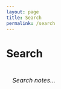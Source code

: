 ```yaml
---
layout: page
title: Search
permalink: /search
---
```


<div class="wrap">
  <h1>Search</h1>

  <div class="search-container">
    <div class="search-field">
      <input type="text" id="search-input" placeholder="Search notes..." class="search-input">
    </div>
    <div id="search-results" class="search-results"></div>
  </div>

  <script>
    // JSON containing all searchable notes
    const notes = [
      {% assign sorted_notes = site.notes | sort: "date" | reverse %}
      {% for note in sorted_notes %}
        {
          "title": "{{ note.title | escape }}",
          "content": {{ note.content | strip_html | strip_newlines | jsonify }},
          "url": "{{ site.baseurl }}{{ note.url }}",
          "date": "{{ note.date | date: "%B %e, %Y" }}"
        }{% unless forloop.last %},{% endunless %}
      {% endfor %}
    ];

    // Search function
    function performSearch() {
      const query = document.getElementById('search-input').value.toLowerCase();
      const resultsContainer = document.getElementById('search-results');
      
      if (query.length < 2) {
        resultsContainer.innerHTML = '';
        return;
      }
      
      const results = notes.filter(note => {
        return note.title.toLowerCase().includes(query) || 
               note.content.toLowerCase().includes(query);
      });
      
      if (results.length === 0) {
        resultsContainer.innerHTML = '<p class="muted">No results found.</p>';
        return;
      }
      
      let resultsHtml = '<ul class="list-plain">';
      results.forEach(note => {
        resultsHtml += `
          <li class="mt-4">
            <a href="${note.url}" class="internal-link">
              ${note.title}
            </a>
            <div class="muted small">
              ${note.date}
            </div>
          </li>
        `;
      });
      resultsHtml += '</ul>';
      
      resultsContainer.innerHTML = resultsHtml;
    }

    // Add event listener
    document.getElementById('search-input').addEventListener('input', performSearch);
  </script>

  <style>
    .search-container {
      margin: 2rem 0 3rem;
    }
    
    .search-field {
      position: relative;
      max-width: 100%;
      width: 100%;
    }
    
    .search-input {
      width: 100%;
      padding: 0.7rem 1rem;
      margin-bottom: 2rem;
      font-size: 1rem;
      border: none;
      border-bottom: 1px solid var(--color-ui-normal);
      border-radius: 0;
      background: var(--color-bg-primary);
      color: var(--color-tx-normal);
      font-family: var(--font-ui);
      transition: border-color 0.3s;
      -webkit-appearance: none;
    }
    
    .search-input::placeholder {
      color: var(--color-tx-faint);
      font-style: italic;
    }
    
    .search-input:focus {
      outline: none;
      border-bottom: 1px solid var(--color-action);
    }
    
    .search-results ul {
      margin-top: 1rem;
    }
    
    .search-results li {
      margin-bottom: 1.2rem;
    }
    
    .mt-4 {
      margin-top: 1rem;
    }
    
    .list-plain {
      list-style: none;
      padding: 0;
      margin: 0;
    }

    @media (min-width: 640px) {
      .search-field {
        max-width: 30rem;
      }
    }
  </style>
</div> 
